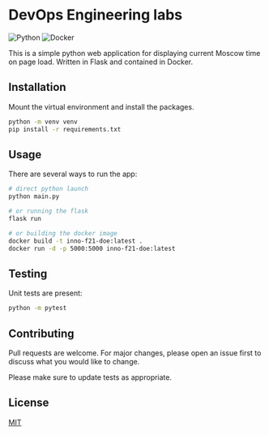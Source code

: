 # DevOps Engineering labs

![Python](https://github.com/alkaitagi/INNO-F21-DOE/actions/workflows/python.yml/badge.svg)
![Docker](https://github.com/alkaitagi/INNO-F21-DOE/actions/workflows/docker.yml/badge.svg)

This is a simple python web application for displaying current Moscow time on page load. Written in Flask and contained in Docker.

## Installation

Mount the virtual environment and install the packages.

```bash
python -m venv venv
pip install -r requirements.txt
```

## Usage

There are several ways to run the app:

```bash
# direct python launch
python main.py

# or running the flask
flask run

# or building the docker image
docker build -t inno-f21-doe:latest .
docker run -d -p 5000:5000 inno-f21-doe:latest
```

## Testing

Unit tests are present:

```bash
python -m pytest
```

## Contributing

Pull requests are welcome. For major changes, please open an issue first to discuss what you would like to change.

Please make sure to update tests as appropriate.

## License

[MIT](https://choosealicense.com/licenses/mit/)
